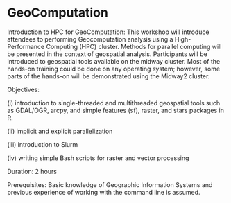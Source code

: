 # GeoComputation
Introduction to HPC for GeoComputation: 
This workshop will introduce attendees to performing Geocomputation analysis using a High-Performance Computing (HPC) cluster. Methods for parallel computing will be presented in the context of geospatial analysis. Participants will be introduced to geospatial tools available on the midway cluster. Most of the hands-on training could be done on any operating system; however, some parts of the hands-on will be demonstrated using the Midway2 cluster.

Objectives:

(i) introduction to single-threaded and multithreaded geospatial tools such as GDAL/OGR, arcpy, and simple features (sf), raster, and stars packages in R.

(ii) implicit and explicit parallelization

(iii) introduction to Slurm

(iv) writing simple Bash scripts for raster and vector processing


Duration: 2 hours

Prerequisites: Basic knowledge of Geographic Information Systems and previous experience of working with the command line is assumed.
